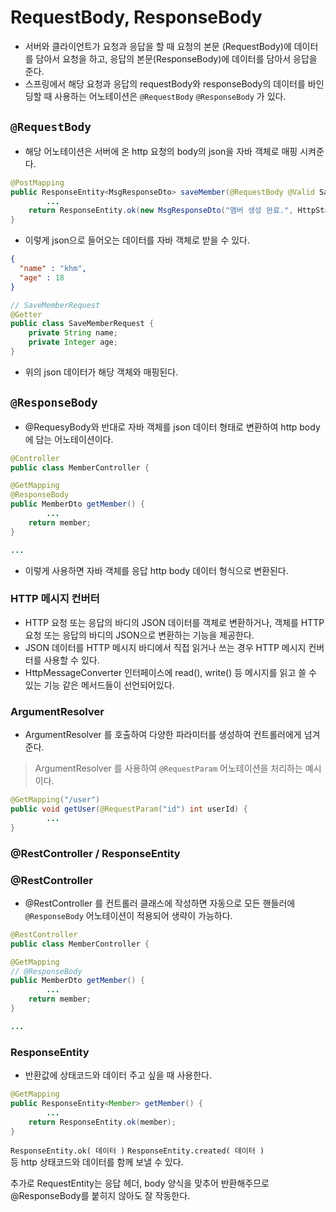 # RequestBody, ResponseBody

- 서버와 클라이언트가 요청과 응답을 할 때 요청의 본문 (RequestBody)에 데이터를 담아서 요청을 하고, 응답의 본문(ResponseBody)에 데이터를 담아서 응답을 준다.
- 스프링에서 해당 요청과 응답의 requestBody와 responseBody의 데이터를 바인딩할 때 사용하는 어노테이션은 `@RequestBody` `@ResponseBody` 가 있다.

## `@RequestBody`
-  해당 어노테이션은 서버에 온 http 요청의 body의 json을 자바 객체로 매핑 시켜준다.

```java
@PostMapping
public ResponseEntity<MsgResponseDto> saveMember(@RequestBody @Valid SaveMemberRequest request) {
        ...
    return ResponseEntity.ok(new MsgResponseDto("맴버 생성 완료.", HttpStatus.CREATED.value()));
}
```
- 이렇게 json으로 들어오는 데이터를 자바 객체로 받을 수 있다.

```json
{
  "name" : "khm",
  "age" : 18
}
```
```java
// SaveMemberRequest
@Getter
public class SaveMemberRequest {
    private String name;
    private Integer age;
}
```

- 위의 json 데이터가 해당 객체와 매핑된다.

## `@ResponseBody`
- @RequesyBody와 반대로 자바 객체를 json 데이터 형태로 변환하여 http body에 담는 어노테이션이다.
```java
@Controller
public class MemberController {

@GetMapping
@ResponseBody
public MemberDto getMember() {
        ...
    return member;
}

...
```
- 이렇게 사용하면 자바 객체를 응답 http body 데이터 형식으로 변환된다.


### HTTP 메시지 컨버터
- HTTP 요청 또는 응답의 바디의 JSON 데이터를 객체로 변환하거나, 객체를 HTTP 요청 또는 응답의 바디의 JSON으로 변환하는 기능을 제공한다.
- JSON 데이터를 HTTP 메시지 바디에서 직접 읽거나 쓰는 경우 HTTP 메시지 컨버터를 사용할 수 있다.
- HttpMessageConverter 인터페이스에 read(), write() 등 메시지를 읽고 쓸 수 있는 기능 같은 메서드들이 선언되어있다.

### ArgumentResolver
- ArgumentResolver 를 호출하여 다양한 파라미터를 생성하여 컨트롤러에게 넘겨준다.

> ArgumentResolver 를 사용하여 `@RequestParam` 어노테이션을 처리하는 예시이다.
```java
@GetMapping("/user")
public void getUser(@RequestParam("id") int userId) {
        ...
}
```

### @RestController / ResponseEntity

### @RestController
- @RestController 를 컨트롤러 클래스에 작성하면 자동으로 모든 핸들러에 `@ResponseBody` 어노테이션이 적용되어 생략이 가능하다.


```java
@RestController
public class MemberController {

@GetMapping
// @ResponseBody
public MemberDto getMember() {
        ...
    return member;
}

...
```

### ResponseEntity
- 반환값에 상태코드와 데이터 주고 싶을 때 사용한다.

```java
@GetMapping
public ResponseEntity<Member> getMember() {
        ...
    return ResponseEntity.ok(member);
}
```

`ResponseEntity.ok( 데이터 )`
`ResponseEntity.created( 데이터 )`   
등 http 상태코드와 데이터를 함께 보낼 수 있다.   

추가로 RequestEntity는 응답 헤더, body 양식을 맞추어 반환해주므로 @ResponseBody를 붙히지 않아도 잘 작동한다.